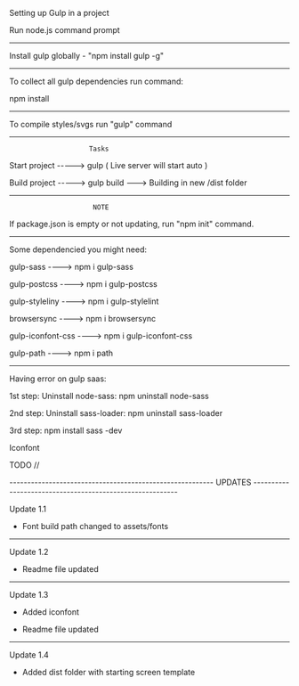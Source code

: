 Setting up Gulp in a project

Run node.js command prompt

---------------------------------------------------------

Install gulp globally - "npm install gulp -g"

---------------------------------------------------------

To collect all gulp dependencies run command:

npm install

---------------------------------------------------------

To compile styles/svgs run "gulp" command

--------------------------------------------------------
                        Tasks

Start project -----> gulp ( Live server will start auto )

Build project -----> gulp build ---> Building in new /dist folder

---------------------------------------------------------

                         NOTE

If package.json is empty or not updating, run "npm init" command.

---------------------------------------------------------

Some dependencied you might need:

gulp-sass ---->  npm i gulp-sass

gulp-postcss ----> npm i gulp-postcss

gulp-styleliny ----> npm i gulp-stylelint

browsersync ----> npm i browsersync

gulp-iconfont-css ----> npm i gulp-iconfont-css

gulp-path ----> npm i path

--------------------------------------------------------

Having error on gulp saas:

1st step:
Uninstall node-sass: 
npm uninstall node-sass

2nd step:
Uninstall sass-loader:
npm uninstall sass-loader

3rd step:
npm install sass -dev

Iconfont 

TODO //

--------------------------------------------------------- UPDATES ---------------------------------------------------------

Update 1.1

- Font build path changed to assets/fonts 

--------------------

Update 1.2 

- Readme file updated

--------------------

Update 1.3

- Added iconfont

- Readme file updated

--------------------

Update 1.4 

- Added dist folder with starting screen template